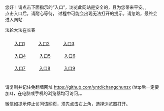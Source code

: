 您好！请点击下面指示的“入口”，浏览此网站是安全的，且为您带来平安。。 <br/>
点击入口后，请耐心等待， 过程中可能会出现无法打开的提示，请忽略，最终会进入网站. </br>

法轮大法在长春<br/>
<div style="padding:10px"><a style="margin:20px" target="_blank" href="https://d13qhze2iqx1hq.cloudfront.net/2Qpsp?koiaspbp" id="ccLink1" rel="nofollow">入口1</a> <a target="_blank" style="margin:20px" href="https://d11jy4anwdhb99.cloudfront.net/2Qpsp?ifcmaovg" id="ccLink2" rel="nofollow">入口2</a> <a style="margin:20px" target="_blank" href="https://d2kqva5m3f3js3.cloudfront.net/2Qpsp?jrnpkg" id="ccLink3" rel="nofollow">入口3</a></div>

<div style="padding:10px" ><a style="margin:20px" target="_blank" href="https://d13qhze2iqx1hq.cloudfront.net/2Qpsp?koiaspbp" id="ccLink4" rel="nofollow">入口4</a> <a style="margin:20px" href="https://d11jy4anwdhb99.cloudfront.net/2Qpsp?ifcmaovg" target="_blank" id="ccLink5" rel="nofollow">入口5</a> <a style="margin:20px" href="https://d2kqva5m3f3js3.cloudfront.net/2Qpsp?jrnpkg" target="_blank" id="ccLink6" rel="nofollow">入口6</a></div>

<div style="padding:10px"><a style="margin:20px" target="_blank" href="https://d13qhze2iqx1hq.cloudfront.net/2Qpsp?koiaspbp" id="ccLink7" rel="nofollow">入口7</a> <a style="margin:20px" href="https://d11jy4anwdhb99.cloudfront.net/2Qpsp?ifcmaovg" target="_blank" id="ccLink8" rel="nofollow">入口8</a> <a style="margin:20px" target="_blank" href="https://d2kqva5m3f3js3.cloudfront.net/2Qpsp?jrnpkg" id="ccLink9" rel="nofollow">入口9</a></div>

<br/>



请复制并记住免翻墙网址 https://github.com/yntd/changchunzx (http后一定要加s)，在电脑或手机的浏览器均可访问。。<br/>

微信如提示停止访问该网页，须先点击右上角，选择浏览器打开。
